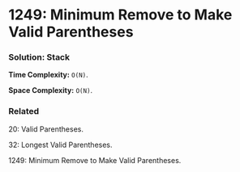 # 1249: Minimum Remove to Make Valid Parentheses

### Solution: Stack 
**Time Complexity:** `O(N)`.

**Space Complexity:** `O(N)`.

### Related
20: Valid Parentheses.

32: Longest Valid Parentheses.

1249: Minimum Remove to Make Valid Parentheses.